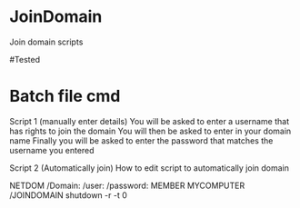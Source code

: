 # JoinDomain
Join domain scripts

#Tested
# Batch file cmd

Script 1 (manually enter details)
You will be asked to enter a username that has rights to join the domain
You will then be asked to enter in your domain name
Finally you will be asked to enter the password that matches the username you entered 


Script 2 (Automatically join)
How to edit script to automatically join domain

NETDOM /Domain:<enter domain name> /user:<enter admin username> /password:<enter password> MEMBER MYCOMPUTER /JOINDOMAIN 
shutdown -r -t 0
